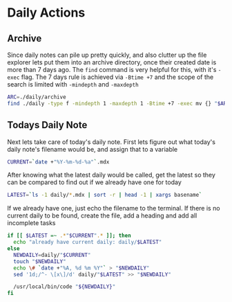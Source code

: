 # Daily Actions

## Archive

Since daily notes can pile up pretty quickly, and also clutter up the file explorer lets put them into an archive directory, once their created date is more than 7 days ago. The `find` command is very helpful for this, with it's `-exec` flag. The 7 days rule is achieved via `-Btime +7` and the scope of the search is limited with `-mindepth` and `-maxdepth`

```bash
ARC=./daily/archive
find ./daily -type f -mindepth 1 -maxdepth 1 -Btime +7 -exec mv {} "$ARC" \;
```

## Todays Daily Note

Next lets take care of today's daily note. First lets figure out what today's daily note's filename would be, and assign that to a variable

```bash
CURRENT=`date +"%Y-%m-%d-%a"`.mdx
```

After knowing what the latest daily would be called, get the latest so they can be compared to find out if we already have one for today

```bash
LATEST=`ls -1 daily/*.mdx | sort -r | head -1 | xargs basename`
```

If we already have one, just echo the filename to the terminal. If there is no current daily to be found, create the file, add a heading and add all incomplete tasks

```bash
if [[ $LATEST =~ .*"$CURRENT".* ]]; then
  echo "already have current daily: daily/$LATEST"
else
  NEWDAILY=daily/"$CURRENT"
  touch "$NEWDAILY"
  echo \# `date +"%A, %d %m %Y"` > "$NEWDAILY"
  sed '1d;/^- \[x\]/d' daily/"$LATEST" >> "$NEWDAILY"

  /usr/local/bin/code "${NEWDAILY}"
fi
```
